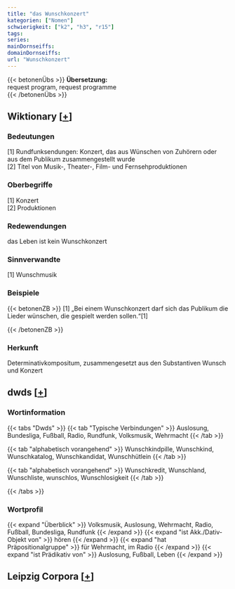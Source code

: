 ```yaml
---
title: "das Wunschkonzert"
kategorien: ["Nomen"]
schwierigkeit: ["k2", "h3", "r15"]
tags:
series:
mainDornseiffs:
domainDornseiffs:
url: "Wunschkonzert"
---
```


{{< betonenÜbs >}}
**Übersetzung:**  
request program, request programme  
{{< /betonenÜbs >}}

## Wiktionary [[+](https://de.wiktionary.org/wiki/Wunschkonzert)]

### Bedeutungen
[1] Rundfunksendungen: Konzert, das aus Wünschen von Zuhörern oder aus dem Publikum zusammengestellt wurde  
[2] Titel von Musik-, Theater-, Film- und Fernsehproduktionen  

### Oberbegriffe
[1] Konzert  
[2] Produktionen  

### Redewendungen
das Leben ist kein Wunschkonzert  

### Sinnverwandte
[1] Wunschmusik  

### Beispiele
{{< betonenZB >}}
[1] „Bei einem Wunschkonzert darf sich das Publikum die Lieder wünschen, die gespielt werden sollen.“[1]  

{{< /betonenZB >}}
### Herkunft
Determinativkompositum, zusammengesetzt aus den Substantiven Wunsch und Konzert  



## dwds [[+](https://www.dwds.de/wb/Wunschkonzert)]

### Wortinformation
{{< tabs "Dwds" >}}
{{< tab "Typische Verbindungen" >}}
Auslosung, Bundesliga, Fußball, Radio, Rundfunk, Volksmusik, Wehrmacht
{{< /tab >}}

{{< tab "alphabetisch vorangehend" >}}
Wunschkindpille, Wunschkind, Wunschkatalog, Wunschkandidat, Wunschhütlein
{{< /tab >}}

{{< tab "alphabetisch vorangehend" >}}
Wunschkredit, Wunschland, Wunschliste, wunschlos, Wunschlosigkeit
{{< /tab >}}

{{< /tabs >}}

### Wortprofil
{{< expand "Überblick" >}} Volksmusik, Auslosung, Wehrmacht, Radio, Fußball, Bundesliga, Rundfunk {{< /expand >}}
{{< expand "ist Akk./Dativ-Objekt von" >}} hören {{< /expand >}}
{{< expand "hat Präpositionalgruppe" >}} für Wehrmacht, im Radio {{< /expand >}}
{{< expand "ist Prädikativ von" >}} Auslosung, Fußball, Leben {{< /expand >}}

## Leipzig Corpora [[+](https://corpora.uni-leipzig.de/en/res?word=Wunschkonzert&corpusId=deu_newscrawl-public_2018)]

